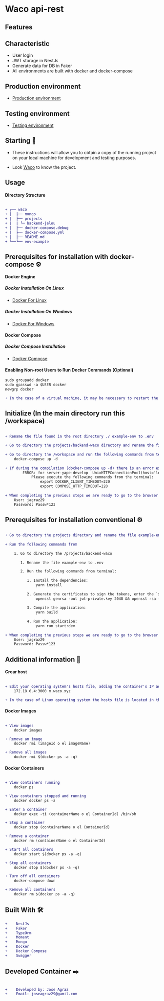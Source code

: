 # Waco api-rest

## Features

## Characteristic
* User login
* JWT storage in NestJs
* Generate data for DB in Faker
* All environments are built with docker and docker-compose

## Production environment
* [Production environment](http://localhost:3000/auths/login)

## Testing environment
* [Testing environment](http://localhost:3000/auths/login)

## Starting 🚀

*  These instructions will allow you to obtain a copy of the running project on your local machine for development and testing purposes.

* Look [Waco]() to know the project.

## Usage

#### Directory Structure
```diff

+ ┌── waco
+ |  ├── mongo
+ |  ├── projects
+ |  | └─ backend-jelou
+ |  ├── docker-compose.debug
+ |  ├── docker-compose.yml
+ |  ├── README.md
+ └──└── env-example

```

## Prerequisites for installation with docker-compose ⚙️

#### Docker Engine

##### Docker Installation On Linux
* [Docker For Linux](https://docs.docker.com/install/linux/docker-ce/ubuntu/)

##### Docker Installation On Windows
* [Docker For Windows](https://docs.docker.com/docker-for-windows/install/)

#### Docker Compose

##### Docker Compose Installation
* [Docker Compose](https://docs.docker.com/compose/install/)

#### Enabling Non-root Users to Run Docker Commands (Optional)
```diff
sudo groupadd docker
sudo gpasswd -a $USER docker
newgrp docker

+ In the case of a virtual machine, it may be necessary to restart the virtual machine for the changes to take effect.

```

## Initialize (In the main directory run this /workspace)

```diff

+ Rename the file found in the root directory ./ example-env to .env

+ Go to directory the projects/backend-waco directory and rename the file example-env to .env
    
+ Go to directory the /workspace and run the following commands from terminal
    docker-compose up -d
    
+ If during the compilation (docker-compose up -d) there is an error example: 
        ERROR: for server-yape-develop  UnixHTTPConnectionPool(host='localhost', port=None): Read timed out. (read timeout=60))
            Please execute the following commands from the terminal:
                export DOCKER_CLIENT_TIMEOUT=220
                export COMPOSE_HTTP_TIMEOUT=220
    
+ When completing the previous steps we are ready to go to the browser to start using our application go to browser to url http://localhost:3000/auths/login
    User: jagraz29
    Password: Passw*123
```

## Prerequisites for installation conventional ⚙️

```diff

+ Go to directory the projects directory and rename the file example-env to .env
    
+ Run the following commands from 
    
    1. Go to directory the /projects/backend-waco
  
       1. Rename the file example-env to .env

       2. Run the following commands from terminal:
       
          1. Install the dependencies:
              yarn install
        
          2. Generate the certificates to sign the tokens, enter the `src/auth/certs` folder once inside, execute the following command:
              openssl genrsa -out jwt-private.key 2048 && openssl rsa -in jwt-private.key -pubout -out jwt-public.key
    
          3. Compile the application:
              yarn build
          
          4. Run the application:
              yarn run start:dev
    
+ When completing the previous steps we are ready to go to the browser to start using our application go to browser to url http://localhost:3000/auths/login
    User: jagraz29
    Password: Passw*123
```

## Additional information 📖

#### Crear host
```diff

+ Edit your operating system's hosts file, adding the container's IP address example hostnames:
    172.18.0.4:3000 m.waco.xyz

+ In the case of Linux operating system the hosts file is located in the etc directory (/etc/hosts).

```

#### Docker Images
```diff

+ View images
    docker images

+ Remove an image
    docker rmi (imageId o el imageName)

+ Remove all images
    docker rmi $(docker ps -a -q)

```

#### Docker Containers
```diff

+ View containers running
    docker ps

+ View containers stopped and running
    docker docker ps -a

+ Enter a container
    docker exec -ti (containerName o el ContainerId) /bin/sh

+ Stop a container
    docker stop (containerName o el ContainerId)

+ Remove a container
    docker rm (containerName o el ContainerId)

+ Start all containers
    docker start $(docker ps -a -q)

+ Stop all containers
    docker stop $(docker ps -a -q)

+ Turn off all containers
    docker-compose down

+ Remove all containers
    docker rm $(docker ps -a -q)

```

## Built With 🛠️
```diff
+    NestJs
+    Faker
+    TypeOrm
+    Moment
+    Mongo
+    Docker
+    Docker Compose
+    Swagger
```

## Developed Container ✒️
```diff

+    Developed by: Jose Agraz 
+    Email: joseagraz29@gamil.com
```
